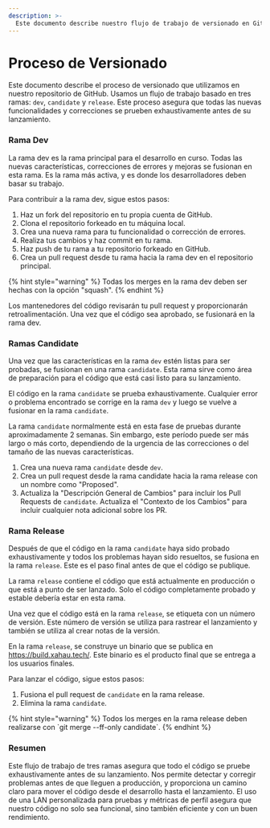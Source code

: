 ```yaml
---
description: >-
  Este documento describe nuestro flujo de trabajo de versionado en GitHub, para optimizar el desarrollo, pruebas y despliegue de nuevas funcionalidades y correcciones.
---
```


# Proceso de Versionado

Este documento describe el proceso de versionado que utilizamos en nuestro repositorio de GitHub. Usamos un flujo de trabajo basado en tres ramas: `dev`, `candidate` y `release`. Este proceso asegura que todas las nuevas funcionalidades y correcciones se prueben exhaustivamente antes de su lanzamiento.

### Rama Dev

La rama dev es la rama principal para el desarrollo en curso. Todas las nuevas características, correcciones de errores y mejoras se fusionan en esta rama. Es la rama más activa, y es donde los desarrolladores deben basar su trabajo.

Para contribuir a la rama dev, sigue estos pasos:

1. Haz un fork del repositorio en tu propia cuenta de GitHub.
2. Clona el repositorio forkeado en tu máquina local.
3. Crea una nueva rama para tu funcionalidad o corrección de errores.
4. Realiza tus cambios y haz commit en tu rama.
5. Haz push de tu rama a tu repositorio forkeado en GitHub.
6. Crea un pull request desde tu rama hacia la rama dev en el repositorio principal.

{% hint style="warning" %}
Todas los merges en la rama dev deben ser hechas con la opción "squash".
{% endhint %}

Los mantenedores del código revisarán tu pull request y proporcionarán retroalimentación. Una vez que el código sea aprobado, se fusionará en la rama dev.

### Ramas Candidate

Una vez que las características en la rama `dev` estén listas para ser probadas, se fusionan en una rama `candidate`. Esta rama sirve como área de preparación para el código que está casi listo para su lanzamiento.

El código en la rama `candidate` se prueba exhaustivamente. Cualquier error o problema encontrado se corrige en la rama `dev` y luego se vuelve a fusionar en la rama `candidate`.

La rama `candidate` normalmente está en esta fase de pruebas durante aproximadamente 2 semanas. Sin embargo, este período puede ser más largo o más corto, dependiendo de la urgencia de las correcciones o del tamaño de las nuevas características.

1. Crea una nueva rama `candidate` desde `dev`.
2. Crea un pull request desde la rama candidate hacia la rama release con un nombre como "Proposed".
3. Actualiza la "Descripción General de Cambios" para incluir los Pull Requests de `candidate`. Actualiza el "Contexto de los Cambios" para incluir cualquier nota adicional sobre los PR.

### Rama Release

Después de que el código en la rama `candidate` haya sido probado exhaustivamente y todos los problemas hayan sido resueltos, se fusiona en la rama `release`. Este es el paso final antes de que el código se publique.

La rama `release` contiene el código que está actualmente en producción o que está a punto de ser lanzado. Solo el código completamente probado y estable debería estar en esta rama.

Una vez que el código está en la rama `release`, se etiqueta con un número de versión. Este número de versión se utiliza para rastrear el lanzamiento y también se utiliza al crear notas de la versión.

En la rama `release`, se construye un binario que se publica en https://build.xahau.tech/. Este binario es el producto final que se entrega a los usuarios finales.

Para lanzar el código, sigue estos pasos:

1. Fusiona el pull request de `candidate` en la rama release.
2. Elimina la rama `candidate`.

{% hint style="warning" %}
Todos los merges en la rama release deben realizarse con \`git merge --ff-only candidate\`.
{% endhint %}

### Resumen

Este flujo de trabajo de tres ramas asegura que todo el código se pruebe exhaustivamente antes de su lanzamiento. Nos permite detectar y corregir problemas antes de que lleguen a producción, y proporciona un camino claro para mover el código desde el desarrollo hasta el lanzamiento. El uso de una LAN personalizada para pruebas y métricas de perfil asegura que nuestro código no solo sea funcional, sino también eficiente y con un buen rendimiento.

